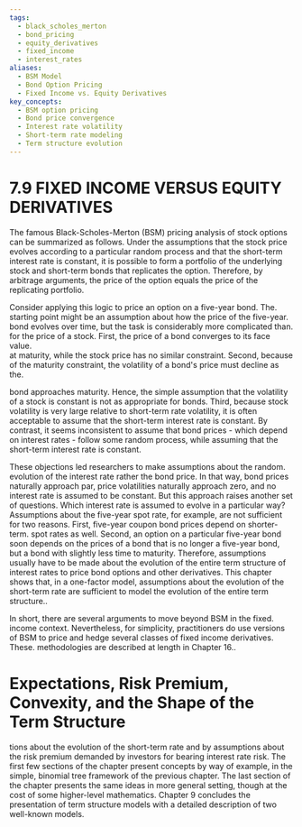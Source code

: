 ```yaml
---
tags:
  - black_scholes_merton
  - bond_pricing
  - equity_derivatives
  - fixed_income
  - interest_rates
aliases:
  - BSM Model
  - Bond Option Pricing
  - Fixed Income vs. Equity Derivatives
key_concepts:
  - BSM option pricing
  - Bond price convergence
  - Interest rate volatility
  - Short-term rate modeling
  - Term structure evolution
---
```


# 7.9 FIXED INCOME VERSUS EQUITY DERIVATIVES  

The famous Black-Scholes-Merton (BSM) pricing analysis of stock options can be summarized as follows. Under the assumptions that the stock price evolves according to a particular random process and that the short-term interest rate is constant, it is possible to form a portfolio of the underlying stock and short-term bonds that replicates the option. Therefore, by arbitrage arguments, the price of the option equals the price of the replicating portfolio.  

Consider applying this logic to price an option on a five-year bond. The.   
starting point might be an assumption about how the price of the five-year.   
bond evolves over time, but the task is considerably more complicated than.   
for the price of a stock. First, the price of a bond converges to its face value.   
at maturity, while the stock price has no similar constraint. Second, because of the maturity constraint, the volatility of a bond's price must decline as the.  

bond approaches maturity. Hence, the simple assumption that the volatility of a stock is constant is not as appropriate for bonds. Third, because stock volatility is very large relative to short-term rate volatility, it is often acceptable to assume that the short-term interest rate is constant. By contrast, it seems inconsistent to assume that bond prices - which depend on interest rates - follow some random process, while assuming that the short-term interest rate is constant.  

These objections led researchers to make assumptions about the random. evolution of the interest rate rather the bond price. In that way, bond prices naturally approach par, price volatilities naturally approach zero, and no interest rate is assumed to be constant. But this approach raises another set of questions. Which interest rate is assumed to evolve in a particular way? Assumptions about the five-year spot rate, for example, are not sufficient for two reasons. First, five-year coupon bond prices depend on shorter-term. spot rates as well. Second, an option on a particular five-year bond soon depends on the prices of a bond that is no longer a five-year bond, but a bond with slightly less time to maturity. Therefore, assumptions usually have to be made about the evolution of the entire term structure of interest rates to price bond options and other derivatives. This chapter shows that, in a one-factor model, assumptions about the evolution of the short-term rate are sufficient to model the evolution of the entire term structure..  

In short, there are several arguments to move beyond BSM in the fixed. income context. Nevertheless, for simplicity, practitioners do use versions of BSM to price and hedge several classes of fixed income derivatives. These. methodologies are described at length in Chapter 16..  

# Expectations, Risk Premium, Convexity, and the Shape of the Term Structure  

tions about the evolution of the short-term rate and by assumptions about the risk premium demanded by investors for bearing interest rate risk. The first few sections of the chapter present concepts by way of example, in the simple, binomial tree framework of the previous chapter. The last section of the chapter presents the same ideas in more general setting, though at the cost of some higher-level mathematics. Chapter 9 concludes the presentation of term structure models with a detailed description of two well-known models.  
